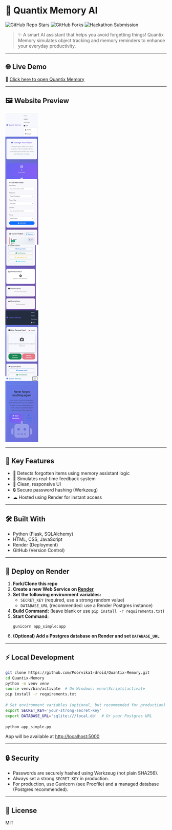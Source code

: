 # 🧠 Quantix Memory AI
![GitHub Repo Stars](https://img.shields.io/github/stars/Poorvika1-droid/Quantix-Memory?style=social)
![GitHub Forks](https://img.shields.io/github/forks/Poorvika1-droid/Quantix-Memory?style=social)
![Hackathon Submission](https://img.shields.io/badge/For%20The%20Love%20Of%20Code-Hackathon-blueviolet)

> ✨ A smart AI assistant that helps you avoid forgetting things! Quantix Memory simulates object tracking and memory reminders to enhance your everyday productivity.

---

## 🌐 Live Demo
🔗 [Click here to open Quantix Memory](https://quantix-memory-ai.onrender.com)

---

## 🖼 Website Preview

![Quantix Memory Screenshot](./assets/screenshot.png)

---

## 🧠 Key Features

- 🚀 Detects forgotten items using memory assistant logic
- 🔁 Simulates real-time feedback system
- 📱 Clean, responsive UI
- 🔒 Secure password hashing (Werkzeug)
- ☁ Hosted using Render for instant access

---

## 🛠 Built With

- Python (Flask, SQLAlchemy)
- HTML, CSS, JavaScript
- Render (Deployment)
- GitHub (Version Control)

---

## 🚀 Deploy on Render

1. **Fork/Clone this repo**
2. **Create a new Web Service on [Render](https://render.com/)**
3. **Set the following environment variables:**
   - `SECRET_KEY` (required, use a strong random value)
   - `DATABASE_URL` (recommended: use a Render Postgres instance)
4. **Build Command:** (leave blank or use `pip install -r requirements.txt`)
5. **Start Command:**
   ```
   gunicorn app_simple:app
   ```
6. **(Optional) Add a Postgres database on Render and set `DATABASE_URL`**

---

## ⚡ Local Development

```bash
git clone https://github.com/Poorvika1-droid/Quantix-Memory.git
cd Quantix-Memory
python -m venv venv
source venv/bin/activate  # On Windows: venv\Scripts\activate
pip install -r requirements.txt

# Set environment variables (optional, but recommended for production)
export SECRET_KEY='your-strong-secret-key'
export DATABASE_URL='sqlite:///local.db'  # Or your Postgres URL

python app_simple.py
```

App will be available at [http://localhost:5000](http://localhost:5000)

---

## 🔒 Security
- Passwords are securely hashed using Werkzeug (not plain SHA256).
- Always set a strong `SECRET_KEY` in production.
- For production, use Gunicorn (see Procfile) and a managed database (Postgres recommended).

---

## 📄 License
MIT
